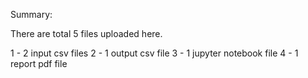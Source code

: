 Summary:

There are total 5 files uploaded here.

1 - 2 input csv files
2 - 1 output csv file
3 - 1 jupyter notebook file
4 - 1 report pdf file


